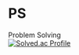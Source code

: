 # PS
Problem Solving  
[![Solved.ac Profile](http://mazassumnida.wtf/api/v2/generate_badge?boj=shiueo)](https://solved.ac/shiueo)
